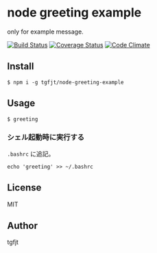 # node greeting example

only for example message.  

[![Build Status](https://travis-ci.org/tgfjt/node-greeting-example.svg)](https://travis-ci.org/tgfjt/node-greeting-example) [![Coverage Status](https://coveralls.io/repos/tgfjt/node-greeting-example/badge.png)](https://coveralls.io/r/tgfjt/node-greeting-example) [![Code Climate](https://codeclimate.com/github/tgfjt/node-greeting-example/badges/gpa.svg)](https://codeclimate.com/github/tgfjt/node-greeting-example)

## Install

```
$ npm i -g tgfjt/node-greeting-example
```

## Usage

```
$ greeting
```

### シェル起動時に実行する

`.bashrc` に追記。

```
echo 'greeting' >> ~/.bashrc
```

## License

MIT

## Author

tgfjt
